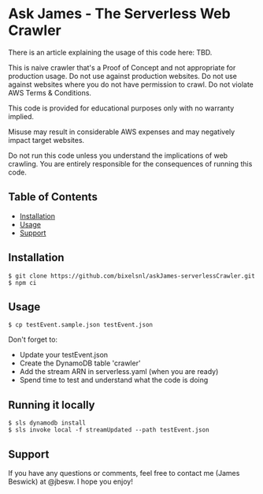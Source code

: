 # Ask James - The Serverless Web Crawler

There is an article explaining the usage of this code here: TBD.

This is naive crawler that's a Proof of Concept and not appropriate for production usage. Do not use against production websites. Do not use against websites where you do not have permission to crawl. Do not violate AWS Terms & Conditions.

This code is provided for educational purposes only with no warranty implied.

Misuse may result in considerable AWS expenses and may negatively impact target websites.

Do not run this code unless you understand the implications of web crawling. You are entirely responsible for the consequences of running this code.

## Table of Contents

- [Installation](#installation)
- [Usage](#usage)
- [Support](#support)

## Installation

```
$ git clone https://github.com/bixelsnl/askJames-serverlessCrawler.git
$ npm ci
```

## Usage

```
$ cp testEvent.sample.json testEvent.json
```

Don't forget to:

- Update your testEvent.json
- Create the DynamoDB table 'crawler'
- Add the stream ARN in serverless.yaml (when you are ready)
- Spend time to test and understand what the code is doing

## Running it locally

```
$ sls dynamodb install
$ sls invoke local -f streamUpdated --path testEvent.json
```

## Support

If you have any questions or comments, feel free to contact me (James Beswick) at @jbesw. I hope you enjoy!
